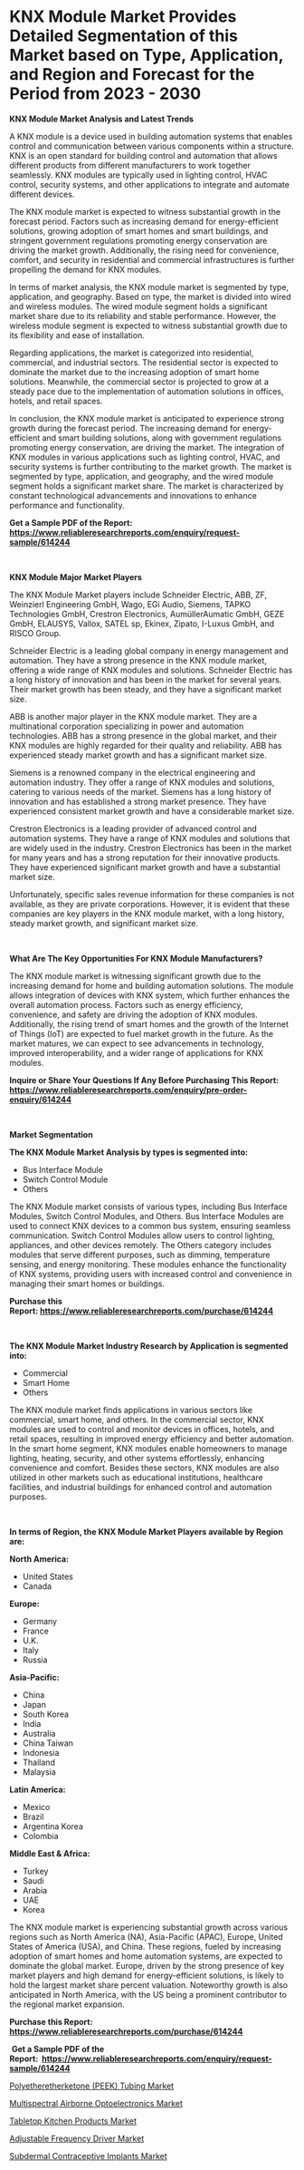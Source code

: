 <p><h1>KNX Module Market Provides Detailed Segmentation of this Market based on Type, Application, and Region and Forecast for the Period from 2023 - 2030</h1></p><p><strong>KNX Module Market Analysis and Latest Trends</strong></p>
<p><p>A KNX module is a device used in building automation systems that enables control and communication between various components within a structure. KNX is an open standard for building control and automation that allows different products from different manufacturers to work together seamlessly. KNX modules are typically used in lighting control, HVAC control, security systems, and other applications to integrate and automate different devices.</p><p>The KNX module market is expected to witness substantial growth in the forecast period. Factors such as increasing demand for energy-efficient solutions, growing adoption of smart homes and smart buildings, and stringent government regulations promoting energy conservation are driving the market growth. Additionally, the rising need for convenience, comfort, and security in residential and commercial infrastructures is further propelling the demand for KNX modules.</p><p>In terms of market analysis, the KNX module market is segmented by type, application, and geography. Based on type, the market is divided into wired and wireless modules. The wired module segment holds a significant market share due to its reliability and stable performance. However, the wireless module segment is expected to witness substantial growth due to its flexibility and ease of installation.</p><p>Regarding applications, the market is categorized into residential, commercial, and industrial sectors. The residential sector is expected to dominate the market due to the increasing adoption of smart home solutions. Meanwhile, the commercial sector is projected to grow at a steady pace due to the implementation of automation solutions in offices, hotels, and retail spaces.</p><p>In conclusion, the KNX module market is anticipated to experience strong growth during the forecast period. The increasing demand for energy-efficient and smart building solutions, along with government regulations promoting energy conservation, are driving the market. The integration of KNX modules in various applications such as lighting control, HVAC, and security systems is further contributing to the market growth. The market is segmented by type, application, and geography, and the wired module segment holds a significant market share. The market is characterized by constant technological advancements and innovations to enhance performance and functionality.</p></p>
<p><strong>Get a Sample PDF of the Report:&nbsp; <a href="https://www.reliableresearchreports.com/enquiry/request-sample/614244">https://www.reliableresearchreports.com/enquiry/request-sample/614244</a></strong></p>
<p>&nbsp;</p>
<p><strong>KNX Module Major Market Players</strong></p>
<p><p>The KNX Module Market players include Schneider Electric, ABB, ZF, Weinzierl Engineering GmbH, Wago, EGi Audio, Siemens, TAPKO Technologies GmbH, Crestron Electronics, AumüllerAumatic GmbH, GEZE GmbH, ELAUSYS, Vallox, SATEL sp, Ekinex, Zipato, I-Luxus GmbH, and RISCO Group.</p><p>Schneider Electric is a leading global company in energy management and automation. They have a strong presence in the KNX module market, offering a wide range of KNX modules and solutions. Schneider Electric has a long history of innovation and has been in the market for several years. Their market growth has been steady, and they have a significant market size.</p><p>ABB is another major player in the KNX module market. They are a multinational corporation specializing in power and automation technologies. ABB has a strong presence in the global market, and their KNX modules are highly regarded for their quality and reliability. ABB has experienced steady market growth and has a significant market size.</p><p>Siemens is a renowned company in the electrical engineering and automation industry. They offer a range of KNX modules and solutions, catering to various needs of the market. Siemens has a long history of innovation and has established a strong market presence. They have experienced consistent market growth and have a considerable market size.</p><p>Crestron Electronics is a leading provider of advanced control and automation systems. They have a range of KNX modules and solutions that are widely used in the industry. Crestron Electronics has been in the market for many years and has a strong reputation for their innovative products. They have experienced significant market growth and have a substantial market size.</p><p>Unfortunately, specific sales revenue information for these companies is not available, as they are private corporations. However, it is evident that these companies are key players in the KNX module market, with a long history, steady market growth, and significant market size.</p></p>
<p>&nbsp;</p>
<p><strong>What Are The Key Opportunities For KNX Module Manufacturers?</strong></p>
<p><p>The KNX module market is witnessing significant growth due to the increasing demand for home and building automation solutions. The module allows integration of devices with KNX system, which further enhances the overall automation process. Factors such as energy efficiency, convenience, and safety are driving the adoption of KNX modules. Additionally, the rising trend of smart homes and the growth of the Internet of Things (IoT) are expected to fuel market growth in the future. As the market matures, we can expect to see advancements in technology, improved interoperability, and a wider range of applications for KNX modules.</p></p>
<p><strong>Inquire or Share Your Questions If Any Before Purchasing This Report: <a href="https://www.reliableresearchreports.com/enquiry/pre-order-enquiry/614244">https://www.reliableresearchreports.com/enquiry/pre-order-enquiry/614244</a></strong></p>
<p>&nbsp;</p>
<p><strong>Market Segmentation</strong></p>
<p><strong>The KNX Module Market Analysis by types is segmented into:</strong></p>
<p><ul><li>Bus Interface Module</li><li>Switch Control Module</li><li>Others</li></ul></p>
<p><p>The KNX Module market consists of various types, including Bus Interface Modules, Switch Control Modules, and Others. Bus Interface Modules are used to connect KNX devices to a common bus system, ensuring seamless communication. Switch Control Modules allow users to control lighting, appliances, and other devices remotely. The Others category includes modules that serve different purposes, such as dimming, temperature sensing, and energy monitoring. These modules enhance the functionality of KNX systems, providing users with increased control and convenience in managing their smart homes or buildings.</p></p>
<p><strong>Purchase this Report:&nbsp;<a href="https://www.reliableresearchreports.com/purchase/614244">https://www.reliableresearchreports.com/purchase/614244</a></strong></p>
<p>&nbsp;</p>
<p><strong>The KNX Module Market Industry Research by Application is segmented into:</strong></p>
<p><ul><li>Commercial</li><li>Smart Home</li><li>Others</li></ul></p>
<p><p>The KNX module market finds applications in various sectors like commercial, smart home, and others. In the commercial sector, KNX modules are used to control and monitor devices in offices, hotels, and retail spaces, resulting in improved energy efficiency and better automation. In the smart home segment, KNX modules enable homeowners to manage lighting, heating, security, and other systems effortlessly, enhancing convenience and comfort. Besides these sectors, KNX modules are also utilized in other markets such as educational institutions, healthcare facilities, and industrial buildings for enhanced control and automation purposes.</p></p>
<p>&nbsp;</p>
<p><strong>In terms of Region, the KNX Module Market Players available by Region are:</strong></p>
<p>
    <p> <strong> North America: </strong>
        <ul>
            <li>United States</li>
            <li>Canada</li>
        </ul>
        </p> 
    <p> <strong> Europe: </strong>
        <ul>
            <li>Germany</li>
            <li>France</li>
            <li>U.K.</li>
            <li>Italy</li>
            <li>Russia</li>
        </ul>
        </p> 
    <p> <strong> Asia-Pacific: </strong>
        <ul>
            <li>China</li>
            <li>Japan</li>
            <li>South Korea</li>
            <li>India</li>
            <li>Australia</li>
            <li>China Taiwan</li>
            <li>Indonesia</li>
            <li>Thailand</li>
            <li>Malaysia</li>
        </ul>
        </p> 
    <p> <strong> Latin America: </strong>
        <ul>
            <li>Mexico</li>
            <li>Brazil</li>
            <li>Argentina Korea</li>
            <li>Colombia</li>
        </ul>
        </p> 
    <p> <strong> Middle East & Africa: </strong>
        <ul>
            <li>Turkey</li>
            <li>Saudi</li>
            <li>Arabia</li>
            <li>UAE</li>
            <li>Korea</li>
        </ul>
    </p>
    </p>
<p><p>The KNX module market is experiencing substantial growth across various regions such as North America (NA), Asia-Pacific (APAC), Europe, United States of America (USA), and China. These regions, fueled by increasing adoption of smart homes and home automation systems, are expected to dominate the global market. Europe, driven by the strong presence of key market players and high demand for energy-efficient solutions, is likely to hold the largest market share percent valuation. Noteworthy growth is also anticipated in North America, with the US being a prominent contributor to the regional market expansion.</p></p>
<p><strong>Purchase this Report: <a href="https://www.reliableresearchreports.com/purchase/614244">https://www.reliableresearchreports.com/purchase/614244</a></strong></p>
<p>&nbsp;<strong>Get a Sample PDF of the Report:&nbsp;&nbsp;<a href="https://www.reliableresearchreports.com/enquiry/request-sample/614244">https://www.reliableresearchreports.com/enquiry/request-sample/614244</a></strong></p>
<p><strong></strong></p>
<p><p><a href="https://github.com/RichRobinson5/Market-Research-Report-List-2/blob/main/polyetheretherketone-peek-tubing-market.md">Polyetheretherketone (PEEK) Tubing Market</a></p><p><a href="https://www.linkedin.com/pulse/decoding-multispectral-airborne-optoelectronics-market-koxfe/">Multispectral Airborne Optoelectronics Market</a></p><p><a href="https://medium.com/@shiv151299/tabletop-kitchen-products-market-size-growth-forecast-2023-2030-fc2cd33e70f6">Tabletop Kitchen Products Market</a></p><p><a href="https://www.linkedin.com/pulse/decoding-adjustable-frequency-driver-market-deep-dive-latest-oxpkc/">Adjustable Frequency Driver Market</a></p><p><a href="https://medium.com/@kcekkboop72786/subdermal-contraceptive-implants-market-trends-and-market-analysis-forecasted-for-period-2023-2030-d5a621635539">Subdermal Contraceptive Implants Market</a></p></p>